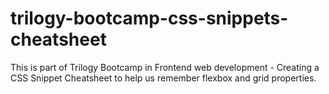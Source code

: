 # trilogy-bootcamp-css-snippets-cheatsheet
This is part of Trilogy Bootcamp in Frontend web development - Creating a CSS Snippet Cheatsheet to help us remember flexbox and grid properties.
